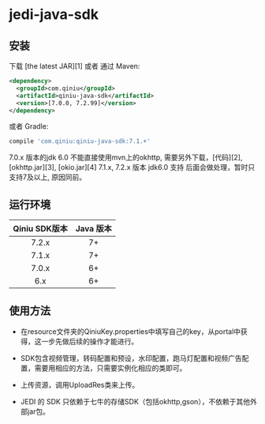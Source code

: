 # jedi-java-sdk


## 安装

下载 [the latest JAR][1] 或者 通过 Maven:
```xml
<dependency>
  <groupId>com.qiniu</groupId>
  <artifactId>qiniu-java-sdk</artifactId>
  <version>[7.0.0, 7.2.99]</version>
</dependency>
```
或者 Gradle:
```groovy
compile 'com.qiniu:qiniu-java-sdk:7.1.+'
```
7.0.x 版本的jdk 6.0 不能直接使用mvn上的okhttp, 需要另外下载，[代码][2], [okhttp.jar][3], [okio.jar][4]
7.1.x, 7.2.x 版本 jdk6.0 支持 后面会做处理，暂时只支持7及以上, 原因同前。

## 运行环境

| Qiniu SDK版本 | Java 版本 |
|:--------------------:|:---------------------------:|
|          7.2.x         |  7+ |
|          7.1.x         |  7+ |
|          7.0.x         |  6+ |
|          6.x         |  6+ |

## 使用方法

* 在resource文件夹的QiniuKey.properties中填写自己的key，从portal中获得，这一步先做后续的操作才能进行。

* SDK包含视频管理，转码配置和预设，水印配置，跑马灯配置和视频广告配置，需要用相应的方法，只需要实例化相应的类即可。

* 上传资源，调用UploadRes类来上传。

* JEDI 的 SDK 只依赖于七牛的存储SDK（包括okhttp,gson），不依赖于其他外部jar包。